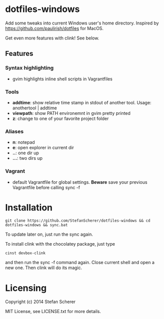 # dotfiles-windows

Add some tweaks into current Windows user's home directory.
Inspired by <https://github.com/paulirish/dotfiles> for MacOS.

Get even more features with clink! See below.
## Features
### Syntax highlighting

* gvim highlights inline shell scripts in Vagrantfiles

### Tools

* **addtime**: show relative time stamp in stdout of another tool.
  Usage: anothertool | addtime
* **viewpath**: show PATH environemnt in gvim pretty printed
* **z**: change to one of your favorite project folder

### Aliases

* **n**: notepad 
* **e**: open explorer in current dir 
* **..**: one dir up
* **...**: two dirs up

### Vagrant

* default Vagrantfile for global settings. **Beware** save your previous Vagrantfile before calling sync -f

# Installation
    git clone https://github.com/StefanScherer/dotfiles-windows && cd dotfiles-windows && sync.bat

To update later on, just run the sync again.

To install clink with the chocolatey package, just type

    cinst devbox-clink

and then run the sync -f command again. Close current shell and open a new one. Then clink will do its magic.


# Licensing
Copyright (c) 2014 Stefan Scherer

MIT License, see LICENSE.txt for more details.
